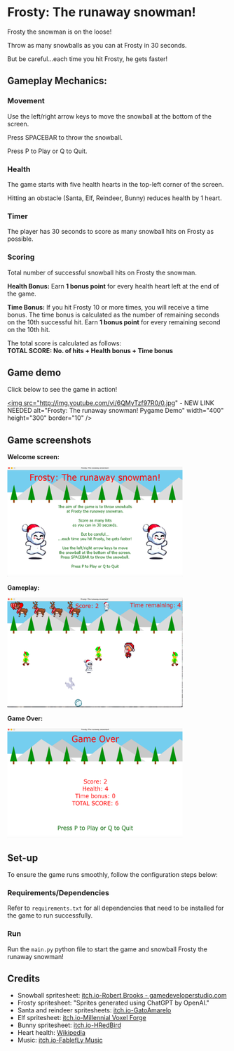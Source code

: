 # Frosty: The runaway snowman!

Frosty the snowman is on the loose!

Throw as many snowballs as you can at Frosty in 30 seconds.

But be careful...each time you hit Frosty, he gets faster!

## Gameplay Mechanics:

### Movement

Use the left/right arrow keys to move the snowball at the bottom of the screen.

Press SPACEBAR to throw the snowball.

Press P to Play or Q to Quit.

### Health

The game starts with five health hearts in the top-left corner of the screen.

Hitting an obstacle (Santa, Elf, Reindeer, Bunny) reduces health by 1 heart.

### Timer

The player has 30 seconds to score as many snowball hits on Frosty as possible.

### Scoring

Total number of successful snowball hits on Frosty the snowman.

**Health Bonus:**
Earn **1 bonus point** for every health heart left at the end of the game.

**Time Bonus:**
If you hit Frosty 10 or more times, you will receive a time bonus.
The time bonus is calculated as the number of remaining seconds on the 10th successful hit.
Earn **1 bonus point** for every remaining second on the 10th hit.

The total score is calculated as follows:\
**TOTAL SCORE: No. of hits + Health bonus + Time bonus**


## Game demo

Click below to see the game in action!

<a href="https://www.youtube.com/watch?v=6QMyTzf97R0 - NEW LINK NEEDED
" target="_blank"><img src="http://img.youtube.com/vi/6QMyTzf97R0/0.jpg" - NEW LINK NEEDED
alt="Frosty: The runaway snowman! Pygame Demo" width="400" height="300" border="10" /></a>

## Game screenshots

**Welcome screen:**

<img src="assets/images/readme_imgs/welcome_screen_img.png" alt="Frosty: The runaway snowman! Welcome screen" width="400" height="250">

**Gameplay:**

<img src="assets/images/readme_imgs/game_play_img.png" alt="Game play" width="400" height="250">


**Game Over:**

<img src="assets/images/readme_imgs/game_over_img.png" alt="Game over" width="400" height="250">

## Set-up

To ensure the game runs smoothly, follow the configuration steps below:

### Requirements/Dependencies

Refer to `requirements.txt` for all dependencies that need to be installed for the game to run successfully.

### Run

Run the `main.py` python file to start the game and snowball Frosty the runaway snowman!

## Credits

- Snowball spritesheet: [itch.io-Robert Brooks - gamedeveloperstudio.com](https://gamedeveloperstudio.itch.io/snowball)
- Frosty spritesheet:  "Sprites generated using ChatGPT by OpenAI."
- Santa and reindeer spritesheets: [itch.io-GatoAmarelo](https://gatoamarelo.itch.io/characters-for-christmas)
- Elf spritesheet: [itch.io-Millennial Voxel Forge](https://millennial-voxel-forge.itch.io/elf-hero)
- Bunny spritesheet: [itch.io-HRedBird](https://hredbird.itch.io/bunny-sprite-sheet)
- Heart health: [Wikipedia](https://en.m.wikipedia.org/wiki/File:Heart_left-highlight_jon_01.svg)
- Music: [itch.io-FablefLy Music](https://fablefly-music.itch.io/its-snowtime)